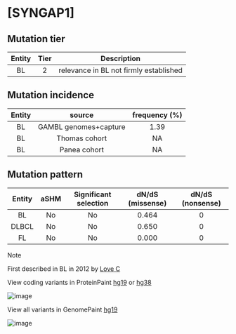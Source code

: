 # [SYNGAP1]

## Mutation tier

|Entity|Tier|Description                           |
|:------:|:----:|--------------------------------------|
|BL    |2   |relevance in BL not firmly established|
## Mutation incidence

|Entity|source               |frequency (%)|
|:------:|:---------------------:|:-------------:|
|BL    |GAMBL genomes+capture|1.39         |
|BL    |Thomas cohort        |  NA         |
|BL    |Panea cohort         |  NA         |

## Mutation pattern

|Entity|aSHM|Significant selection|dN/dS (missense)|dN/dS (nonsense)|
|:------:|:----:|:---------------------:|:----------------:|:----------------:|
|BL    |No  |No                   |0.464           |0               |
|DLBCL |No  |No                   |0.650           |0               |
|FL    |No  |No                   |0.000           |0               |


> [!NOTE]
> First described in BL in 2012 by [Love C](https://pubmed.ncbi.nlm.nih.gov/23143597)

View coding variants in ProteinPaint [hg19](https://www.bcgsc.ca/downloads/morinlab/GAMBL/test/genes/SYNGAP1_protein.html)  or [hg38](https://www.bcgsc.ca/downloads/morinlab/GAMBL/test/genes/SYNGAP1_protein_hg38.html)

![image](../../images/proteinpaint/SYNGAP1_NM_006772.svg)

View all variants in GenomePaint [hg19](https://www.bcgsc.ca/downloads/morinlab/GAMBL/test/genes/SYNGAP1.html)

![image](../../images/proteinpaint/SYNGAP1.svg)
